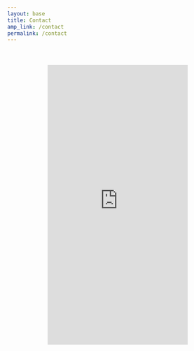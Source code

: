 ```yaml
---
layout: base
title: Contact
amp_link: /contact
permalink: /contact
---
```

<div style="min-width: 320px; width: 90%; height: 930px; overflow: hidden; margin: 50px auto 20px auto; text-align: center;">
    <iframe src="https://docs.google.com/forms/d/e/1FAIpQLSfDPtwEmuEvuWdw_StNID4rtCni_pbYd2fhfU1DSQNCmIvxyQ/viewform?embedded=true" width="320" height="640" frameborder="0" marginheight="0" marginwidth="0" scrolling="no">Loading…</iframe>
</div>

